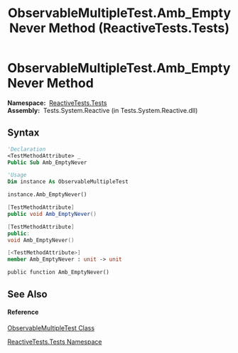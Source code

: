﻿---
title: ObservableMultipleTest.Amb_EmptyNever Method  (ReactiveTests.Tests)
TOCTitle: Amb_EmptyNever Method
ms:assetid: M:ReactiveTests.Tests.ObservableMultipleTest.Amb_EmptyNever
ms:mtpsurl: https://msdn.microsoft.com/en-us/library/reactivetests.tests.observablemultipletest.amb_emptynever(v=VS.103)
ms:contentKeyID: 36620359
ms.date: 06/28/2011
mtps_version: v=VS.103
f1_keywords:
- ReactiveTests.Tests.ObservableMultipleTest.Amb_EmptyNever
dev_langs:
- CSharp
- JScript
- VB
- FSharp
- c++
---

# ObservableMultipleTest.Amb\_EmptyNever Method

**Namespace:**  [ReactiveTests.Tests](hh289046\(v=vs.103\).md)  
**Assembly:**  Tests.System.Reactive (in Tests.System.Reactive.dll)

## Syntax

``` vb
'Declaration
<TestMethodAttribute> _
Public Sub Amb_EmptyNever
```

``` vb
'Usage
Dim instance As ObservableMultipleTest

instance.Amb_EmptyNever()
```

``` csharp
[TestMethodAttribute]
public void Amb_EmptyNever()
```

``` c++
[TestMethodAttribute]
public:
void Amb_EmptyNever()
```

``` fsharp
[<TestMethodAttribute>]
member Amb_EmptyNever : unit -> unit 
```

``` jscript
public function Amb_EmptyNever()
```

## See Also

#### Reference

[ObservableMultipleTest Class](hh303586\(v=vs.103\).md)

[ReactiveTests.Tests Namespace](hh289046\(v=vs.103\).md)

